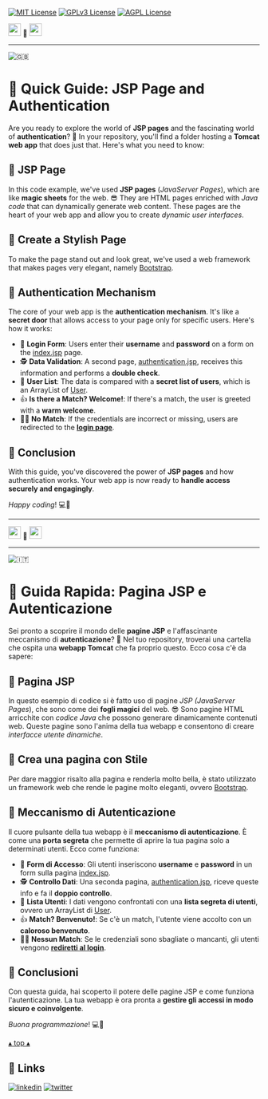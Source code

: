 [![MIT License](https://img.shields.io/badge/License-MIT-green.svg)](https://choosealicense.com/licenses/mit/)
[![GPLv3 License](https://img.shields.io/badge/License-GPL%20v3-yellow.svg)](https://opensource.org/licenses/)
[![AGPL License](https://img.shields.io/badge/license-AGPL-blue.svg)](http://www.gnu.org/licenses/agpl-3.0)

<a name="TOP"></a>

<a href="#IT"><img style="height:25px" src="https://em-content.zobj.net/thumbs/60/whatsapp/352/flag-italy_1f1ee-1f1f9.png" /></a>
🤍
<a href="#EN"><img style="height:25px" src="https://em-content.zobj.net/thumbs/60/whatsapp/352/flag-united-kingdom_1f1ec-1f1e7.png" /></a>

<hr />


![🇬🇧](https://em-content.zobj.net/thumbs/60/whatsapp/352/flag-united-kingdom_1f1ec-1f1e7.png) <a name="EN"></a>
# 📄 Quick Guide: JSP Page and Authentication

Are you ready to explore the world of **JSP pages** and the fascinating world of **authentication**? 🚀
In your repository, you'll find a folder hosting a **Tomcat web app** that does just that.
Here's what you need to know:

## 📃 JSP Page
In this code example, we've used **JSP pages** (*JavaServer Pages*), which are like **magic sheets** for the web. 😎
They are HTML pages enriched with *Java code* that can dynamically generate web content.
These pages are the heart of your web app and allow you to create *dynamic user interfaces*.

## 🎨 Create a Stylish Page
To make the page stand out and look great, we've used a web framework that makes pages very elegant, namely [Bootstrap](https://getbootstrap.com).

## 🚪 Authentication Mechanism
The core of your web app is the **authentication mechanism**.
It's like a **secret door** that allows access to your page only for specific users.
Here's how it works:

- 📝 **Login Form**: Users enter their **username** and **password** on a form on the [index.jsp](./fakeLogin/src/main/webapp/index.jsp) page.
- 🕵️ **Data Validation**: A second page, [authentication.jsp](./fakeLogin/src/main/webapp/authentication.jsp), receives this information and performs a **double check**.
- 💼 **User List**: The data is compared with a **secret list of users**, which is an ArrayList of [User](./fakeLogin/src/main/java/model/User.java).
- 👍 **Is there a Match? Welcome!**: If there's a match, the user is greeted with a **warm welcome**.
- 👮‍♂️ **No Match**: If the credentials are incorrect or missing, users are redirected to the [**login page**](./fakeLogin/src/main/webapp/index.jsp).

## 🌟 Conclusion
With this guide, you've discovered the power of **JSP pages** and how authentication works.
Your web app is now ready to **handle access securely and engagingly**.

*Happy coding*! 💻🔐


<hr/>

<a href="#IT"><img style="height:25px" src="https://em-content.zobj.net/thumbs/60/whatsapp/352/flag-italy_1f1ee-1f1f9.png" /></a> 🤍 <a href="#EN"><img style="height:25px" src="https://em-content.zobj.net/thumbs/60/whatsapp/352/flag-united-kingdom_1f1ec-1f1e7.png" /></a>

<hr />


![🇮🇹](https://em-content.zobj.net/thumbs/60/whatsapp/352/flag-italy_1f1ee-1f1f9.png) <a name="IT"></a>
# 📄 Guida Rapida: Pagina JSP e Autenticazione

Sei pronto a scoprire il mondo delle **pagine JSP** e l'affascinante meccanismo di **autenticazione**? 🚀
Nel tuo repository, troverai una cartella che ospita una **webapp Tomcat** che fa proprio questo.
Ecco cosa c'è da sapere:

## 📃 Pagina JSP
In questo esempio di codice si è fatto uso di pagine **JSP* (*JavaServer Pages**), che sono come dei **fogli magici** del web. 😎
Sono pagine HTML arricchite con *codice Java* che possono generare dinamicamente contenuti web.
Queste pagine sono l'anima della tua webapp e consentono di creare *interfacce utente dinamiche*.

## 🎨 Crea una pagina con Stile
Per dare maggior risalto alla pagina e renderla molto bella, è stato utilizzato un framework web che rende le pagine molto eleganti, ovvero [Bootstrap](https://getbootstrap.com).

## 🚪 Meccanismo di Autenticazione
Il cuore pulsante della tua webapp è il **meccanismo di autenticazione**.
È come una **porta segreta** che permette di aprire la tua pagina solo a determinati utenti.
Ecco come funziona:

- 📝 **Form di Accesso**: Gli utenti inseriscono **username** e **password** in un form sulla pagina [index.jsp](./fakeLogin/src/main/webapp/index.jsp).
- 🕵️ **Controllo Dati**: Una seconda pagina, [authentication.jsp](./fakeLogin/src/main/webapp/authentication.jsp), riceve queste info e fa il **doppio controllo**.
- 💼 **Lista Utenti**: I dati vengono confrontati con una **lista segreta di utenti**, ovvero un ArrayList di [User](./fakeLogin/src/main/java/model/User.java).
- 👍 **Match? Benvenuto!**: Se c'è un match, l'utente viene accolto con un **caloroso benvenuto**.
- 👮‍♂️ **Nessun Match**: Se le credenziali sono sbagliate o mancanti, gli utenti vengono [**rediretti al login**](./fakeLogin/src/main/webapp/index.jsp).

## 🌟 Conclusioni
Con questa guida, hai scoperto il potere delle pagine JSP e come funziona l'autenticazione.
La tua webapp è ora pronta a **gestire gli accessi in modo sicuro e coinvolgente**.

*Buona programmazione*! 💻🔐


<a href="#TOP">&utrif; top &utrif;</a>

## 🔗 Links
[![linkedin](https://img.shields.io/badge/linkedin-0A66C2?style=for-the-badge&logo=linkedin&logoColor=white)](https://www.linkedin.com/in/biagio-rosario-greco-77145774/)
[![twitter](https://img.shields.io/badge/twitter-1DA1F2?style=for-the-badge&logo=twitter&logoColor=white)](https://twitter.com/birg_81)